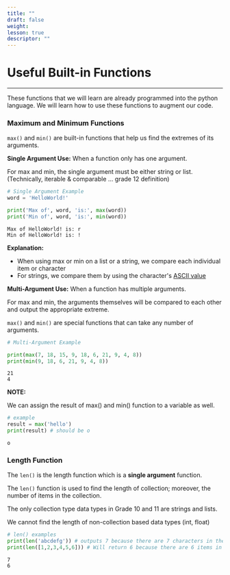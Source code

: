 ```yaml
---
title: ""
draft: false
weight:
lesson: true
descriptor: ""
---
```


# Useful Built-in Functions
---

These functions that we will learn are already programmed into the python language. We will learn how to use these functions to augment our code.

### Maximum and Minimum Functions

```max()``` and ```min()``` are built-in functions that help us find the extremes of its arguments.

__Single Argument Use:__ When a function only has one argument.

For max and min, the single argument must be either string or list. (Technically, iterable & comparable ... grade 12 definition)


```python
# Single Argument Example
word = 'HelloWorld!'

print('Max of', word, 'is:', max(word))
print('Min of', word, 'is:', min(word))
```

    Max of HelloWorld! is: r
    Min of HelloWorld! is: !


__Explanation:__

- When using max or min on a list or a string, we compare each individual item or character
- For strings, we compare them by using the character's [ASCII value](http://www.asciitable.com/)

__Multi-Argument Use:__ When a function has multiple arguments.

For max and min, the arguments themselves will be compared to each other and output the appropriate extreme.

```max()``` and ```min()``` are special functions that can take any number of arguments.


```python
# Multi-Argument Example

print(max(7, 18, 15, 9, 18, 6, 21, 9, 4, 8))
print(min(9, 18, 6, 21, 9, 4, 8))
```

    21
    4


__NOTE:__

We can assign the result of max() and min() function to a variable as well.


```python
# example
result = max('hello')
print(result) # should be o
```

    o


### Length Function

The ```len()``` is the length function which is a __single argument__ function.

The ```len()``` function is used to find the length of collection; moreover, the number of items in the collection.

The only collection type data types in Grade 10 and 11 are strings and lists.

We cannot find the length of non-collection based data types (int, float)


```python
# len() examples
print(len('abcdefg')) # outputs 7 because there are 7 characters in the string
print(len([1,2,3,4,5,6])) # Will return 6 because there are 6 items in the list

```

    7
    6

